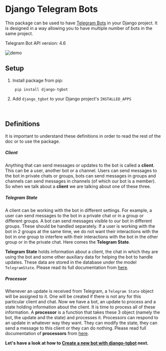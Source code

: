 # Django Telegram Bots

This package can be used to have [Telegram Bots](https://core.telegram.org/bots) in your Django project.
 It is designed in a way allowing you to have multiple number of bots in the same project.

Telegram Bot API version: 4.6 

![demo](img/code_and_bot.jpg)

 
## Setup
1. Install package from pip:  
   
        pip install django-tgbot
    

2. Add `django_tgbot` to your Django project's `INSTALLED_APPS`

<br>

## Definitions
It is important to understand these definitions in order to read the rest of the doc or to use the package.

##### Client
Anything that can send messages or updates to the bot is called a **client**. This can be a user, another bot or a channel.
Users can send messages to the bot in private chats or groups, bots can send messages in groups and channels can send messages in
channels (of which our bot is a member). So when we talk about a **client** we are talking about one of these three.

##### Telegram State

A client can be working with the bot in different settings. For example, a user can send messages to the bot in a private chat or in a group
 or different groups. A bot can send messages visible to our bot in different groups. These should be handled separately. If a user is working
 with the bot in 2 groups at the same time, we do not want their interactions with the bot in one group to interfere with their interactions
 with the bot in the other group or in the private chat. Here comes the **Telegram State**.

**Telegram State** holds information about a client, the chat in which they are using the bot and some other auxiliary data
for helping the bot to handle updates. These data are stored in the database under the model `TelegramState`. Please read its full documentation
from [here](models/telegram_state.md).

##### Processor
Whenever an update is received from Telegram, a `Telegram State` object will be assigned to it. One will be created if there is not any for this
particular client and chat. Now we have a bot, an update to process and a state holding information about the client. It is time to process all of these
information. A **processor** is a function that takes these 3 object (namely the bot, the update and the state) and processes it. Processors can respond
to an update in whatever way they want. They can modify the state, they can send a message to this client or they can do nothing. Please read full documentation
of **processors** from [here](processors.md).

<b>Let's have a look at how to [Create a new bot with django-tgbot](management_commands/createtgbot.md) next.</b>